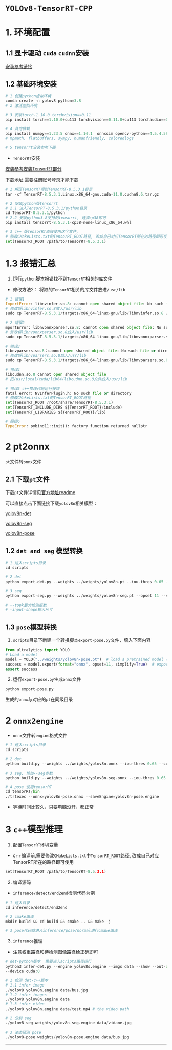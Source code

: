 
# `YOLOv8-TensorRT-CPP`

# 1. 环境配置

## 1.1 显卡驱动 `cuda` `cudnn`安装

[安装参考链接](https://blog.csdn.net/h904798869/article/details/131719404)

## 1.2 基础环境安装
~~~python
# 1 创建python虚拟环境
conda create -n yolov8 python=3.8
# 2 激活虚拟环境

# 3 安装torch-1.10.0 torchvision==0.11
pip install torch==1.10.0+cu113 torchvision==0.11.0+cu113 torchaudio==0.10.0 -f https://download.pytorch.org/whl/torch_stable.html

# 4 其他依赖
pip install numpy==1.23.5 onnx==1.14.1  onnxsim opencv-python==4.5.4.58 ultralytics onnxruntime==1.16.0
# mpmath, flatbuffers, sympy, humanfriendly, coloredlogs

# 5 tensorrt安装参考下面
~~~

+ `TensorRT`安装

[安装参考安装TensorRT部分](https://blog.csdn.net/h904798869/article/details/131719404)

[下载地址](https://link.csdn.net/?target=https%3A%2F%2Fdeveloper.nvidia.com%2Fnvidia-tensorrt-download) 需要注册账号登录才能下载

~~~python
# 1 解压TensorRT得到TensorRT-8.5.3.1目录
tar -xf TensorRT-8.5.3.1.Linux.x86_64-gnu.cuda-11.8.cudnn8.6.tar.gz

# 2 安装python版tensorrt
# 2.1 进入TensorRT-8.5.3.1/python目录
cd TensorRT-8.5.3.1/python
# 2.2 安装python3.8支持的tensorrt, 选择cp38即可
pip install tensorrt-8.5.3.1-cp38-none-linux_x86_64.whl 

# 3 c++ 版TensorRT直接使用这个文件, 
# 修改CMakeLists.txt的TensorRT_ROOT路径, 改成自己对应TensorRT所在的路径即可使用
set(TensorRT_ROOT /path/to/TensorRT-8.5.3.1)
~~~

# 1.3 报错汇总

1. 运行`python`脚本报错找不到`TensorRT`相关的库文件

+ 修改方法2：
将缺的`TensorRT`相关的库文件放进`/usr/lib`

~~~python
# 1 错误1
ImportError: libnvinfer.so.8: cannot open shared object file: No such file or directory
# 修改将libnvinfer.so.8放入/usr/lib
sudo cp TensorRT-8.5.3.1/targets/x86_64-linux-gnu/lib/libnvinfer.so.8 /usr/lib

# 2 错误2
mportError: libnvonnxparser.so.8: cannot open shared object file: No such file or directory
# 修改将libnvonnxparser.so.8放入/usr/lib
sudo cp TensorRT-8.5.3.1/targets/x86_64-linux-gnu/lib/libnvonnxparser.so.8 /usr/lib

# 错误3
libnvparsers.so.8：cannot open shared object file: No such file or directory
# 修改将libnvparsers.so.8放入/usr/lib
sudo cp TensorRT-8.5.3.1/targets/x86_64-linux-gnu/lib/libnvparsers.so.8 /usr/lib

# 错误4 
libcudnn.so.8 cannot open shared object file
# 把/usr/local/cuda/lib64/libcudnn.so.8文件放入/usr/lib

# 错误5 c++推理代码运行报错
fatal error: NvInferPlugin.h: No such file or directory
# 修改CMakeLists.txt的TensorRT_ROOT路径
set(TensorRT_ROOT /root/share/TensorRT-8.5.3.1)
set(TensorRT_INCLUDE_DIRS ${TensorRT_ROOT}/include)
set(TensorRT_LIBRARIES ${TensorRT_ROOT}/lib)

# 报错6
TypeError: pybind11::init(): factory function returned nullptr
~~~


# 2 pt2onnx

`pt`文件转`onnx`文件

## 2.1 下载`pt`文件

下载`pt`文件详情见[官方地址readme](https://github.com/ultralytics/ultralytics/blob/main/README.md)

可以直接点击下面链接下载`yolov8n`相关模型：

[yolov8n-det](https://github.com/ultralytics/assets/releases/download/v0.0.0/yolov8n.pt)

[yolov8n-seg](https://github.com/ultralytics/assets/releases/download/v0.0.0/yolov8n-seg.pt)

[yolov8n-pose](https://github.com/ultralytics/assets/releases/download/v0.0.0/yolov8n-pose.pt)


## 1.2 `det and seg` 模型转换
~~~python
# 1 进入scripts目录
cd scripts

# 2 det
python export-det.py --weights ../weights/yolov8n.pt --iou-thres 0.65 --conf-thres 0.2 --topk 100 --opset 11 --sim --input-shape 1 3 640 640 --device cuda:0

# 3 seg
python export-seg.py --weights ../weights/yolov8n-seg.pt --opset 11 --sim --input-shape 1 3 640 640 --device cuda:0

# --topk最大检测框数 
# -input-shape输入尺寸
~~~

## 1.3 `pose`模型转换

1. `scripts`目录下新建一个转换脚本`export-pose.py`文件，填入下面内容

~~~python
from ultralytics import YOLO
# Load a model
model = YOLO("../weights/yolov8n-pose.pt")  # load a pretrained model (recommended for training)
success = model.export(format="onnx", opset=11, simplify=True)  # export the model to onnx format
assert success
~~~

2. 运行`export-pose.py`生成`onnx`文件

~~~python
python export-pose.py
~~~

生成的`onnx`与对应的`pt`在同级目录


# 2 `onnx2engine`

+ `onnx`文件转`engine`格式文件

~~~python
# 1 进入scripts目录
cd scripts

# 2 det
python build.py --weights ../weights/yolov8n.onnx --iou-thres 0.65 --conf-thres 0.25 --topk 100 --fp16  --device cuda:0

# 3 seg, 增加--seg参数
python build.py --weights ../weights/yolov8n-seg.onnx --iou-thres 0.65 --conf-thres 0.25 --topk 100 --fp16  --device cuda:0 --seg

# 4 pose 使用tensorRT
cd tensorRT/bin
./trtexec --onnx=yolov8n-pose.onnx --saveEngine=yolov8n-pose.engine 
~~~

+ 等待时间比较久，只要电脑没开，都正常

# 3 `c++`模型推理

1. 配置`TensorRT`环境变量

+ c++编译前,需要修改`CMakeLists.txt`中`TensorRT_ROOT`路径, 改成自己对应TensorRT所在的路径即可使用

~~~c
set(TensorRT_ROOT /path/to/TensorRT-8.5.3.1)
~~~

2. 编译源码

+ `inference/detect/end2end`检测代码为例

~~~python
# 1 进入目录
cd inference/detect/end2end

# 2 cmake编译
mkdir build && cd build && cmake .. && make -j

# 3 pose代码就进入inference/pose/normal进行cmake编译
~~~

3. `inference`推理

+ 注意权重路径和待检测图像路径给正确即可

~~~python
# det-python版本  需要进入scripts路径运行
python3 infer-det.py --engine yolov8s.engine --imgs data --show --out-dir outputs
--device cuda:0

# 1 检测 det-c++版本
# 1.1 infer image
./yolov8 yolov8n.engine data/bus.jpg
# 1.2 infer images
./yolov8 yolov8n.engine data
# 1.3 infer video
./yolov8 yolov8n.engine data/test.mp4 # the video path

# 2 分割 seg
./yolov8-seg weights/yolov8n-seg.engine data/zidane.jpg 

# 3 姿态预测 pose
./yolov8-pose weights/yolov8n-pose.engine data/bus.jpg
~~~

---